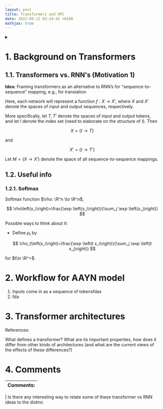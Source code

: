 ```yaml
---
layout: post
title: Transformers and HPC
date: 2022-09-12 03:24:42 +0100
mathjax: true
---
```


<details>
fdasf asd

  <summary>
  </summary>

- [1. Background on Transformers](#1-background-on-transformers)
  - [1.1. Transformers vs. RNN's (Motivation 1)](#11-transformers-vs-rnns-motivation-1)
  - [1.2. Useful info](#12-useful-info)
    - [1.2.1. Softmax](#121-softmax)
- [2. Workflow for AAYN model](#2-workflow-for-aayn-model)
- [3. Transformer architectures](#3-transformer-architectures)
- [4. Comments](#4-comments)

</details>

# 1. Background on Transformers

## 1.1. Transformers vs. RNN's (Motivation 1)

**Idea:** Framing transformers as an alternative to RNN’s for “sequence-to-sequence” mapping, e.g., for translation

Here, each network will represent a function $f: X \to X'$, where $X$ and $X'$ denote the spaces of input and output sequences, respectively.

More specifically, let $T, T'$ denote the spaces of input and output tokens, and let $I$ denote the index set (need to elaborate on the structure of $I$). Then

$$
X = \{I \to T\}
$$

and

$$
X' = \{I \to T'\}
$$

Let $M = \{X \to X'\}$ denote the space of all sequence-to-sequence mappings.

## 1.2. Useful info

### 1.2.1. Softmax

Softmax function $\rho: \R^n \to \R^n$,

$$
\rho\left(x_i\right)=\frac{\exp \left(x_i\right)}{\sum_j \exp \left(x_j\right)}
$$

Possible ways to think about it:

- Define $\rho_t$ by

$$
\rho_t\left(x_i\right)=\frac{\exp \left(t x_i\right)}{\sum_j \exp \left(t x_j\right)}
$$

for $t\in \R^+$.

# 2. Workflow for AAYN model

1. Inputs come in as a sequence of tokensfdas
2. fda

# 3. Transformer architectures

References:

What defines a transformer? What are its important properties, how does it differ from other kinds of architectures (and what are the current views of the effects of these differences?)

# 4. Comments

| Comments: |
| --------- |


| Is there any interesting way to relate some of these transformer vs RNN ideas to the distinc
